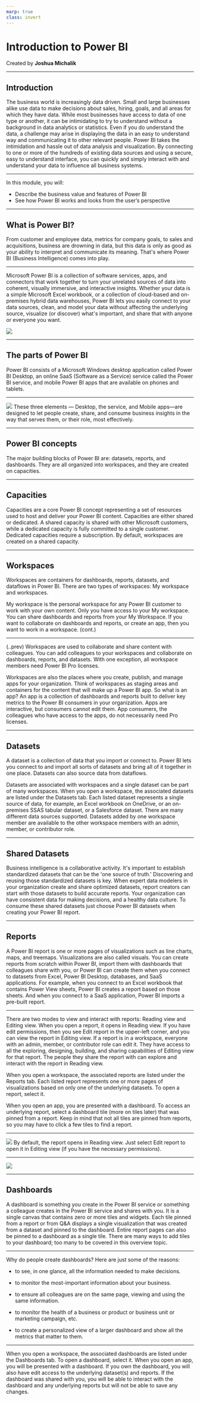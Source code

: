 ```yaml
---
marp: true
class: invert
---
```


# Introduction to Power BI
Created by **Joshua Michalik**

---

## Introduction
The business world is increasingly data driven. Small and large businesses alike use data to make decisions about sales, hiring, goals, and all areas for which they have data. While most businesses have access to data of one type or another, it can be intimidating to try to understand without a background in data analytics or statistics. Even if you do understand the data, a challenge may arise in displaying the data in an easy to understand way and communicating it to other relevant people. Power BI takes the intimidation and hassle out of data analysis and visualization. By connecting to one or more of the hundreds of existing data sources and using a secure, easy to understand interface, you can quickly and simply interact with and understand your data to influence all business systems.


---
In this module, you will:

* Describe the business value and features of Power BI
* See how Power BI works and looks from the user’s perspective

---

## What is Power BI?

From customer and employee data, metrics for company goals, to sales and acquisitions, business are drowning in data, but this data is only as good as your ability to interpret and communicate its meaning. That's where Power BI (Business Intelligence) comes into play.

---

Microsoft Power BI is a collection of software services, apps, and connectors that work together to turn your unrelated sources of data into coherent, visually immersive, and interactive insights. Whether your data is a simple Microsoft Excel workbook, or a collection of cloud-based and on-premises hybrid data warehouses, Power BI lets you easily connect to your data sources, clean, and model your data without affecting the underlying source, visualize (or discover) what's important, and share that with anyone or everyone you want.

![](https://docs.microsoft.com/en-us/learn/modules/introduction-power-bi/media/pbi-intro-01.png)

---

## The parts of Power BI
Power BI consists of a Microsoft Windows desktop application called Power BI Desktop, an online SaaS (Software as a Service) service called the Power BI service, and mobile Power BI apps that are available on phones and tablets.

---

![](https://docs.microsoft.com/en-us/learn/modules/introduction-power-bi/media/pbi-intro-02.png)
These three elements — Desktop, the service, and Mobile apps—are designed to let people create, share, and consume business insights in the way that serves them, or their role, most effectively.

---

## Power BI concepts
The major building blocks of Power BI are: datasets, reports, and dashboards. They are all organized into workspaces, and they are created on capacities.

---

## Capacities
Capacities are a core Power BI concept representing a set of resources used to host and deliver your Power BI content. Capacities are either shared or dedicated. A shared capacity is shared with other Microsoft customers, while a dedicated capacity is fully committed to a single customer. Dedicated capacities require a subscription. By default, workspaces are created on a shared capacity.

---

## Workspaces
Workspaces are containers for dashboards, reports, datasets, and dataflows in Power BI. There are two types of workspaces: My workspace and workspaces.

My workspace is the personal workspace for any Power BI customer to work with your own content. Only you have access to your My workspace. You can share dashboards and reports from your My Workspace. If you want to collaborate on dashboards and reports, or create an app, then you want to work in a workspace. (cont.)

---

(..prev) Workspaces are used to collaborate and share content with colleagues. You can add colleagues to your workspaces and collaborate on dashboards, reports, and datasets. With one exception, all workspace members need Power BI Pro licenses.

Workspaces are also the places where you create, publish, and manage apps for your organization. Think of workspaces as staging areas and containers for the content that will make up a Power BI app. So what is an app? An app is a collection of dashboards and reports built to deliver key metrics to the Power BI consumers in your organization. Apps are interactive, but consumers cannot edit them. App consumers, the colleagues who have access to the apps, do not necessarily need Pro licenses.

---

## Datasets
A dataset is a collection of data that you import or connect to. Power BI lets you connect to and import all sorts of datasets and bring all of it together in one place. Datasets can also source data from dataflows.

Datasets are associated with workspaces and a single dataset can be part of many workspaces. When you open a workspace, the associated datasets are listed under the Datasets tab. Each listed dataset represents a single source of data, for example, an Excel workbook on OneDrive, or an on-premises SSAS tabular dataset, or a Salesforce dataset. There are many different data sources supported. Datasets added by one workspace member are available to the other workspace members with an admin, member, or contributor role.

---

## Shared Datasets
Business intelligence is a collaborative activity. It's important to establish standardized datasets that can be the 'one source of truth.' Discovering and reusing those standardized datasets is key. When expert data modelers in your organization create and share optimized datasets, report creators can start with those datasets to build accurate reports. Your organization can have consistent data for making decisions, and a healthy data culture. To consume these shared datasets just choose Power BI datasets when creating your Power BI report.

---

## Reports
A Power BI report is one or more pages of visualizations such as line charts, maps, and treemaps. Visualizations are also called visuals. You can create reports from scratch within Power BI, import them with dashboards that colleagues share with you, or Power BI can create them when you connect to datasets from Excel, Power BI Desktop, databases, and SaaS applications. For example, when you connect to an Excel workbook that contains Power View sheets, Power BI creates a report based on those sheets. And when you connect to a SaaS application, Power BI imports a pre-built report.

--- 

There are two modes to view and interact with reports: Reading view and Editing view. When you open a report, it opens in Reading view. If you have edit permissions, then you see Edit report in the upper-left corner, and you can view the report in Editing view. If a report is in a workspace, everyone with an admin, member, or contributor role can edit it. They have access to all the exploring, designing, building, and sharing capabilities of Editing view for that report. The people they share the report with can explore and interact with the report in Reading view.

When you open a workspace, the associated reports are listed under the Reports tab. Each listed report represents one or more pages of visualizations based on only one of the underlying datasets. To open a report, select it.

When you open an app, you are presented with a dashboard. To access an underlying report, select a dashboard tile (more on tiles later) that was pinned from a report. Keep in mind that not all tiles are pinned from reports, so you may have to click a few tiles to find a report.

---

![](https://docs.microsoft.com/en-us/learn/modules/introduction-power-bi/media/dashboard-tile.png)
By default, the report opens in Reading view. Just select Edit report to open it in Editing view (if you have the necessary permissions).

---

![](https://docs.microsoft.com/en-us/learn/modules/introduction-power-bi/media/editing-view.png)

---
## Dashboards
A dashboard is something you create in the Power BI service or something a colleague creates in the Power BI service and shares with you. It is a single canvas that contains zero or more tiles and widgets. Each tile pinned from a report or from Q&A displays a single visualization that was created from a dataset and pinned to the dashboard. Entire report pages can also be pinned to a dashboard as a single tile. There are many ways to add tiles to your dashboard; too many to be covered in this overview topic.

---

Why do people create dashboards? Here are just some of the reasons:

* to see, in one glance, all the information needed to make decisions.

* to monitor the most-important information about your business.

* to ensure all colleagues are on the same page, viewing and using the same information.

* to monitor the health of a business or product or business unit or marketing campaign, etc.

* to create a personalized view of a larger dashboard and show all the metrics that matter to them.

---

When you open a workspace, the associated dashboards are listed under the Dashboards tab. To open a dashboard, select it. When you open an app, you will be presented with a dashboard. If you own the dashboard, you will also have edit access to the underlying dataset(s) and reports. If the dashboard was shared with you, you will be able to interact with the dashboard and any underlying reports but will not be able to save any changes.